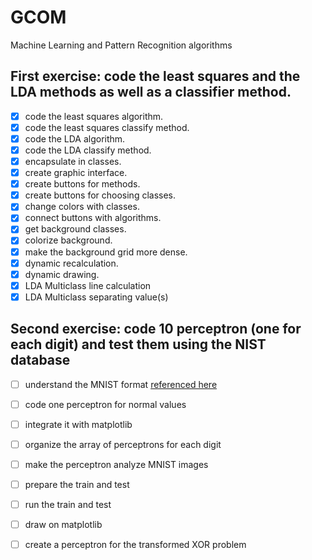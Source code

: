 # GCOM
Machine Learning and Pattern Recognition algorithms

## First exercise: code the least squares and the LDA methods as well as a classifier method.
- [x] code the least squares algorithm.
- [x] code the least squares classify method.
- [x] code the LDA algorithm.
- [x] code the LDA classify method.
- [x] encapsulate in classes.
- [x] create graphic interface.
- [x] create buttons for methods.
- [x] create buttons for choosing classes.
- [x] change colors with classes.
- [x] connect buttons with algorithms.
- [x] get background classes.
- [x] colorize background.
- [x] make the background grid more dense.
- [x] dynamic recalculation.
- [x] dynamic drawing.
- [x] LDA Multiclass line calculation
- [x] LDA Multiclass separating value(s)

## Second exercise: code 10 perceptron (one for each digit) and test them using the NIST database
- [ ] understand the MNIST format [referenced here](http://yann.lecun.com/exdb/mnist/)
- [ ] code one perceptron for normal values
- [ ] integrate it with matplotlib
- [ ] organize the array of perceptrons for each digit
- [ ] make the perceptron analyze MNIST images
- [ ] prepare the train and test
- [ ] run the train and test
- [ ] draw on matplotlib
- [ ] create a perceptron for the transformed XOR problem

